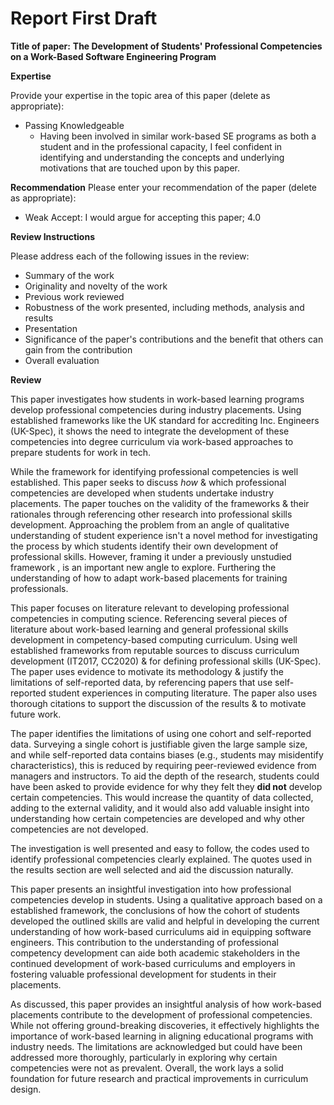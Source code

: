 # Report First Draft 
**Title of paper:** **The Development of Students' Professional Competencies on a Work-Based Software Engineering Program**

**Expertise**

Provide your expertise in the topic area of this paper (delete as appropriate):
- Passing Knowledgeable
    - Having been involved in similar work-based SE programs as both a student and in the professional capacity, I feel confident in identifying and understanding the concepts and underlying motivations that are touched upon by this paper.
        

**Recommendation**
Please enter your recommendation of the paper (delete as appropriate):
- Weak Accept: I would argue for accepting this paper; 4.0

**Review Instructions**

Please address each of the following issues in the review:
- Summary of the work
- Originality and novelty of the work
- Previous work reviewed
- Robustness of the work presented, including methods, analysis and results
- Presentation
- Significance of the paper's contributions and the benefit that others can gain from the contribution
- Overall evaluation  

**Review**

This paper investigates how students in work-based learning programs develop professional competencies during industry placements. Using established frameworks like the UK standard for accrediting Inc. Engineers (UK-Spec), it shows the need to integrate the development of these competencies into degree curriculum via work-based approaches to prepare students for work in  tech.

While the framework for identifying professional competencies is well established. This paper seeks to discuss _how_ & which professional competencies are developed when students undertake industry placements. The paper touches on the validity of the frameworks & their rationales through referencing other research into professional skills development. Approaching the problem from an angle of qualitative understanding of  student experience isn't a novel method for investigating the process by which students identify their own development of professional skills. However, framing it under a previously unstudied framework , is an important new angle to explore. Furthering the understanding of how to adapt work-based placements for training professionals.

This paper focuses on literature relevant to developing professional competencies in computing science. Referencing several pieces of literature about work-based learning and general professional skills development in competency-based computing curriculum. Using well established frameworks from reputable sources to discuss curriculum development (IT2017, CC2020) & for defining professional skills (UK-Spec). The paper uses evidence to motivate its methodology & justify the limitations of self-reported data, by referencing papers that use self-reported student experiences in computing literature. The paper also uses thorough citations to support the discussion of the results & to motivate future work.

The paper identifies the limitations of using one cohort and self-reported data. Surveying a single cohort is justifiable given the large sample size, and while self-reported data contains biases (e.g., students may misidentify characteristics), this is reduced by requiring peer-reviewed evidence from managers and instructors. To aid the depth of the research, students could have been asked to provide evidence for why they felt they **did not** develop certain competencies. This would increase the quantity of data collected, adding to the external validity, and it would also add valuable insight into understanding how certain competencies are developed and why other competencies are not developed.

The investigation is well presented and easy to follow, the codes used to identify professional competencies clearly explained. The quotes used in the results section are well selected and aid the discussion naturally.

This paper presents an insightful investigation into how professional competencies develop in students. Using a qualitative approach based on a established framework, the conclusions of how the cohort of students developed the outlined skills are valid and helpful in developing the current understanding of how work-based curriculums aid in equipping software engineers.
This contribution to the understanding of professional competency development can aide both academic stakeholders in the continued development of work-based curriculums and employers in fostering valuable professional development for students in their placements.

As discussed, this paper provides an insightful analysis of how work-based placements contribute to the development of professional competencies. While not offering ground-breaking discoveries, it effectively highlights the importance of work-based learning in aligning educational programs with industry needs. The limitations are acknowledged but could have been addressed more thoroughly, particularly in exploring why certain competencies were not as prevalent. Overall, the work lays a solid foundation for future research and practical improvements in curriculum design.
